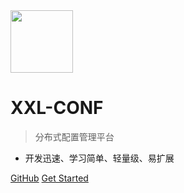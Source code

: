 <img src="https://raw.githubusercontent.com/xuxueli/xxl-job/master/doc/images/xxl-logo.png" width="100" >

# XXL-CONF

> 分布式配置管理平台

- 开发迅速、学习简单、轻量级、易扩展


[GitHub](https://github.com/xuxueli/xxl-conf/)
[Get Started](#《分布式配置管理平台XXL-CONF》)